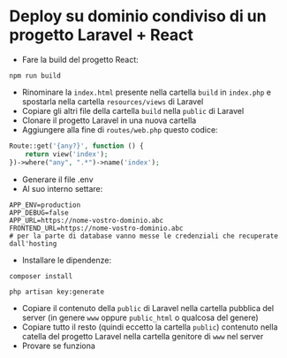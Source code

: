 # Deploy su dominio condiviso di un progetto Laravel + React

-   Fare la build del progetto React:

```
npm run build
```

-   Rinominare la `index.html` presente nella cartella `build` in `index.php` e spostarla nella cartella `resources/views` di Laravel
-   Copiare gli altri file della cartella `build` nella `public` di Laravel
-   Clonare il progetto Laravel in una nuova cartella
-   Aggiungere alla fine di `routes/web.php` questo codice:

```php
Route::get('{any?}', function () {
    return view('index');
})->where("any", ".*")->name('index');
```

-   Generare il file .env
-   Al suo interno settare:

```
APP_ENV=production
APP_DEBUG=false
APP_URL=https://nome-vostro-dominio.abc
FRONTEND_URL=https://nome-vostro-dominio.abc
# per la parte di database vanno messe le credenziali che recuperate dall'hosting
```

-   Installare le dipendenze:

```
composer install
```

```
php artisan key:generate
```

-   Copiare il contenuto della `public` di Laravel nella cartella pubblica del server (in genere `www` oppure `public_html` o qualcosa del genere)
-   Copiare tutto il resto (quindi eccetto la cartella `public`) contenuto nella catella del progetto Laravel nella cartella genitore di `www` nel server
-   Provare se funziona
